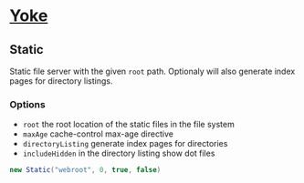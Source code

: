 # [Yoke](/)

## Static

Static file server with the given ```root``` path. Optionaly will also generate index pages for directory listings.

### Options

* ```root``` the root location of the static files in the file system
* ```maxAge``` cache-control max-age directive
* ```directoryListing``` generate index pages for directories
* ```includeHidden``` in the directory listing show dot files

``` java
new Static("webroot", 0, true, false)
```
